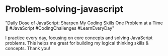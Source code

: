 ﻿# Problem-solving-javascript
"Daily Dose of JavaScript: Sharpen My Coding Skills One Problem at a Time 🚀 
#JavaScript #CodingChallenges #LearnEveryDay"

I practice every day, focusing on core concepts and solving JavaScript problems. 
This helps me great for building my logical thinking skills & concepts.
Thank you!

